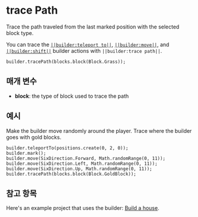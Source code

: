 # trace Path

Trace the path traveled from the last marked position with the selected block type.

You can trace the [`||builder:teleport to||`](/reference/builder/teleport-to), [`||builder:move||`](/reference/builder/move), and [`||builder:shift||`](/reference/builder/shift) builder actions with `||builder:trace path||`.

```sig
builder.tracePath(blocks.block(Block.Grass));
```

## 매개 변수

* **block**: the type of block used to trace the path

## 예시

Make the builder move randomly around the player. Trace where the builder goes with gold blocks.

```blocks
builder.teleportTo(positions.create(0, 2, 0));
builder.mark();
builder.move(SixDirection.Forward, Math.randomRange(0, 11));
builder.move(SixDirection.Left, Math.randomRange(0, 11));
builder.move(SixDirection.Up, Math.randomRange(0, 11));
builder.tracePath(blocks.block(Block.GoldBlock));
```

## 참고 항목

Here's an example project that uses the builder: [Build a house](/examples/house-builder).
